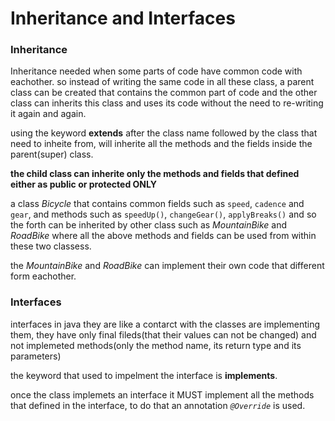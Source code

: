 # Inheritance and Interfaces
### Inheritance
Inheritance needed when some parts of code have common code with eachother. so instead of writing the same code in all these class, a parent class can be created that contains the common part of code and the other class can inherits this class and uses its code without the need to re-writing it again and again.

using the keyword **extends** after the class name followed by the class that need to inheite from, will inherite all the methods and the fields inside the parent(super) class.

**the child class can inherite only the methods and fields that defined either as public or protected ONLY**

a class *Bicycle* that contains common fields such as `speed`, `cadence` and `gear`, and methods such as `speedUp()`, `changeGear()`, `applyBreaks()` and so the forth can be inherited by other class such as *MountainBike* and *RoadBike* where all the above methods and fields can be used from within these two classess.

the *MountainBike* and *RoadBike* can implement their own code that different form eachother.


### Interfaces
interfaces in java they are like a contarct with the classes are implementing them, they have only final fileds(that their values can not be changed) and not implemeted methods(only the method name, its return type and its parameters)

the keyword that used to impelment the interface is **implements**.

once the class implemets an interface it MUST implement all the methods that defined in the interface, to do that an annotation *`@Override`* is used.

